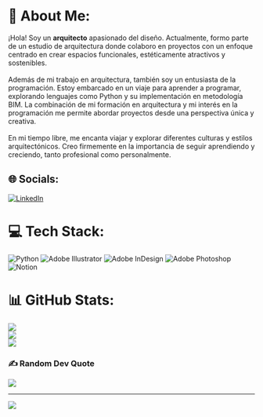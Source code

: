 # 💫 About Me:
¡Hola! Soy un **arquitecto** apasionado del diseño. Actualmente, formo parte de un estudio de arquitectura donde colaboro en proyectos con un enfoque centrado en crear espacios funcionales, estéticamente atractivos y sostenibles.<br><br>Además de mi trabajo en arquitectura, también soy un entusiasta de la programación. Estoy embarcado en un viaje para aprender a programar, explorando lenguajes como Python y su implementación en metodología BIM. La combinación de mi formación en arquitectura y mi interés en la programación me permite abordar proyectos desde una perspectiva única y creativa.<br><br>En mi tiempo libre, me encanta viajar y explorar diferentes culturas y estilos arquitectónicos. Creo firmemente en la importancia de seguir aprendiendo y creciendo, tanto profesional como personalmente.


## 🌐 Socials:
[![LinkedIn](https://img.shields.io/badge/LinkedIn-%230077B5.svg?logo=linkedin&logoColor=white)](https://linkedin.com/in/https://www.linkedin.com/in/angelvalero/) 

# 💻 Tech Stack:
![Python](https://img.shields.io/badge/python-3670A0?style=for-the-badge&logo=python&logoColor=ffdd54) ![Adobe Illustrator](https://img.shields.io/badge/adobe%20illustrator-%23FF9A00.svg?style=for-the-badge&logo=adobe%20illustrator&logoColor=white) ![Adobe InDesign](https://img.shields.io/badge/Adobe%20InDesign-49021F?style=for-the-badge&logo=adobeindesign&logoColor=FF3366) ![Adobe Photoshop](https://img.shields.io/badge/adobe%20photoshop-%2331A8FF.svg?style=for-the-badge&logo=adobe%20photoshop&logoColor=white) ![Notion](https://img.shields.io/badge/Notion-%23000000.svg?style=for-the-badge&logo=notion&logoColor=white)
# 📊 GitHub Stats:
![](https://github-readme-stats.vercel.app/api?username=avaleroarq&theme=radical&hide_border=false&include_all_commits=false&count_private=false)<br/>
![](https://github-readme-streak-stats.herokuapp.com/?user=avaleroarq&theme=radical&hide_border=false)<br/>
![](https://github-readme-stats.vercel.app/api/top-langs/?username=avaleroarq&theme=radical&hide_border=false&include_all_commits=false&count_private=false&layout=compact)

### ✍️ Random Dev Quote
![](https://quotes-github-readme.vercel.app/api?type=horizontal&theme=radical)

---
[![](https://visitcount.itsvg.in/api?id=avaleroarq&icon=0&color=0)](https://visitcount.itsvg.in)

<!-- Proudly created with GPRM ( https://gprm.itsvg.in ) -->
